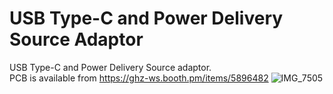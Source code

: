 # USB Type-C and Power Delivery Source Adaptor
USB Type-C and Power Delivery Source adaptor.<br>
PCB is available from https://ghz-ws.booth.pm/items/5896482
![IMG_7505](https://github.com/ghz-ws/pd-src/assets/52226620/73734f08-f7d6-4ae7-971e-cc4aca011518)
